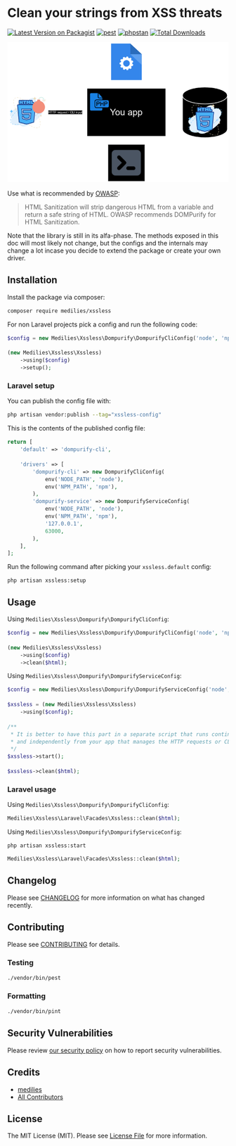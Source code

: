 # Clean your strings from XSS threats

[![Latest Version on Packagist](https://img.shields.io/packagist/v/medilies/xssless.svg?style=flat-square)](https://packagist.org/packages/medilies/xssless)
[![pest](https://img.shields.io/github/actions/workflow/status/medilies/xssless/run-tests.yml?branch=main&label=tests&style=flat-square)](https://github.com/medilies/xssless/actions?query=workflow%3Arun-tests+branch%3Amain)
[![phpstan](https://img.shields.io/github/actions/workflow/status/medilies/xssless/fix-php-code-style-issues.yml?branch=main&label=phpstan&style=flat-square)](https://github.com/medilies/xssless/actions?query=workflow%3A"Fix+PHP+code+style+issues"+branch%3Amain)
[![Total Downloads](https://img.shields.io/packagist/dt/medilies/xssless.svg?style=flat-square)](https://packagist.org/packages/medilies/xssless)

![workflow](./workflow.png)

Use what is recommended by [OWASP](https://cheatsheetseries.owasp.org/cheatsheets/Cross_Site_Scripting_Prevention_Cheat_Sheet.html#html-sanitization):

> HTML Sanitization will strip dangerous HTML from a variable and return a safe string of HTML. OWASP recommends DOMPurify for HTML Sanitization.

Note that the library is still in its alfa-phase. The methods exposed in this doc will most likely not change, but the configs and the internals may change a lot incase you decide to extend the package or create your own driver.

## Installation

Install the package via composer:

```bash
composer require medilies/xssless
```

For non Laravel projects pick a config and run the following code:

```php
$config = new Medilies\Xssless\Dompurify\DompurifyCliConfig('node', 'npm');

(new Medilies\Xssless\Xssless)
    ->using($config)
    ->setup();
```

### Laravel setup

You can publish the config file with:

```bash
php artisan vendor:publish --tag="xssless-config"
```

This is the contents of the published config file:

```php
return [
    'default' => 'dompurify-cli',

    'drivers' => [
        'dompurify-cli' => new DompurifyCliConfig(
            env('NODE_PATH', 'node'),
            env('NPM_PATH', 'npm'),
        ),
        'dompurify-service' => new DompurifyServiceConfig(
            env('NODE_PATH', 'node'),
            env('NPM_PATH', 'npm'),
            '127.0.0.1',
            63000,
        ),
    ],
];
```

Run the following command after picking your `xssless.default` config:

```shell
php artisan xssless:setup
```

## Usage

Using `Medilies\Xssless\Dompurify\DompurifyCliConfig`:

```php
$config = new Medilies\Xssless\Dompurify\DompurifyCliConfig('node', 'npm');

(new Medilies\Xssless\Xssless)
    ->using($config)
    ->clean($html);
```

Using `Medilies\Xssless\Dompurify\DompurifyServiceConfig`:

```php
$config = new Medilies\Xssless\Dompurify\DompurifyServiceConfig('node', 'npm', '127.0.0.1', 63000);

$xssless = (new Medilies\Xssless\Xssless)
    ->using($config);

/**
 * It is better to have this part in a separate script that runs continuously
 * and independently from your app that manages the HTTP requests or CLI input
 */
$xssless->start();

$xssless->clean($html);
```

### Laravel usage

Using `Medilies\Xssless\Dompurify\DompurifyCliConfig`:

```php
Medilies\Xssless\Laravel\Facades\Xssless::clean($html);
```

Using `Medilies\Xssless\Dompurify\DompurifyServiceConfig`:

```shell
php artisan xssless:start
```

```php
Medilies\Xssless\Laravel\Facades\Xssless::clean($html);
```

## Changelog

Please see [CHANGELOG](CHANGELOG.md) for more information on what has changed recently.

## Contributing

Please see [CONTRIBUTING](CONTRIBUTING.md) for details.

### Testing

```bash
./vendor/bin/pest
```

### Formatting

```bash
./vendor/bin/pint
```

## Security Vulnerabilities

Please review [our security policy](../../security/policy) on how to report security vulnerabilities.

## Credits

- [medilies](https://github.com/medilies)
- [All Contributors](../../contributors)

## License

The MIT License (MIT). Please see [License File](LICENSE.md) for more information.
